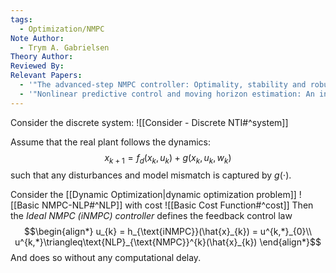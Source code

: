 ```yaml
---
tags:
  - Optimization/NMPC
Note Author:
  - Trym A. Gabrielsen
Theory Author: 
Reviewed By: 
Relevant Papers:
  - '"The advanced-step NMPC controller: Optimality, stability and robustness"'
  - '"Nonlinear predictive control and moving horizon estimation: An introductory overview"'
---
```

Consider the discrete system:
![[Consider - Discrete NTI#^system]]

Assume that the real plant follows the dynamics:
$$x_{k+1} = f_{d}(x_{k},u_{k}) + g(x_{k},u_{k},w_{k})$$
such that any disturbances and model mismatch is captured by $g(\cdot)$.

Consider the [[Dynamic Optimization|dynamic optimization problem]]
![[Basic NMPC-NLP#^NLP]]
with cost
![[Basic Cost Function#^cost]]
Then the *Ideal NMPC (iNMPC) controller* defines the feedback control law
$$\begin{align*}
u_{k} = h_{\text{iNMPC}}(\hat{x}_{k}) = u^{k,*}_{0}\\
u^{k,*}\triangleq\text{NLP}_{\text{NMPC}}^{k}(\hat{x}_{k})
\end{align*}$$
And does so without any computational delay.